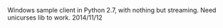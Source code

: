 Windows sample client in Python 2.7, with nothing but streaming.
Need unicurses lib to work.
2014/11/12